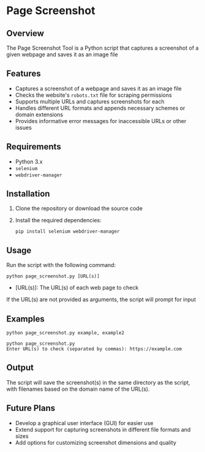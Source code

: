 # Page Screenshot

## Overview

The Page Screenshot Tool is a Python script that captures a screenshot of a given webpage and saves it as an image file

## Features

- Captures a screenshot of a webpage and saves it as an image file
- Checks the website's `robots.txt` file for scraping permissions
- Supports multiple URLs and captures screenshots for each
- Handles different URL formats and appends necessary schemes or domain extensions
- Provides informative error messages for inaccessible URLs or other issues

## Requirements

- Python 3.x
- `selenium`
- `webdriver-manager`

## Installation

1. Clone the repository or download the source code
2. Install the required dependencies:

    `pip install selenium webdriver-manager`

## Usage

Run the script with the following command:

`python page_screenshot.py [URL(s)]`

- [URL(s)]: The URL(s) of each web page to check

If the URL(s) are not provided as arguments, the script will prompt for input

## Examples

```
python page_screenshot.py example, example2
```
```
python page_screenshot.py
Enter URL(s) to check (separated by commas): https://example.com
```

## Output

The script will save the screenshot(s) in the same directory as the script, with filenames based on the domain name of the URL(s).

## Future Plans

- Develop a graphical user interface (GUI) for easier use
- Extend support for capturing screenshots in different file formats and sizes
- Add options for customizing screenshot dimensions and quality
